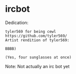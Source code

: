 # ircbot
Dedication:

	tyler569 for being cewl
	https://github.com/tyler569/
	Artist rendition of tyler569:
	
	BBBB)

	(Yes, four sunglasses at once)
Note: Not actually an irc bot yet
